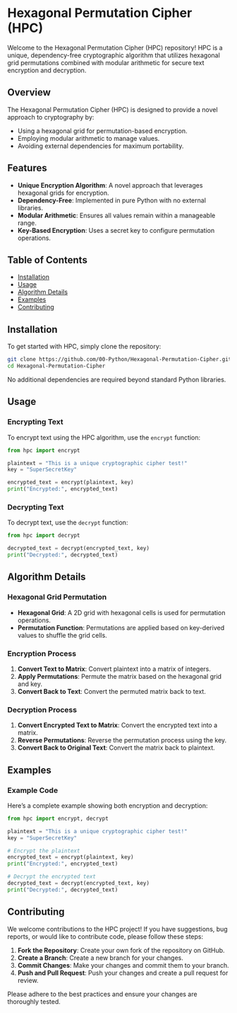 # Hexagonal Permutation Cipher (HPC)

Welcome to the Hexagonal Permutation Cipher (HPC) repository! HPC is a unique, dependency-free cryptographic algorithm that utilizes hexagonal grid permutations combined with modular arithmetic for secure text encryption and decryption.

## Overview

The Hexagonal Permutation Cipher (HPC) is designed to provide a novel approach to cryptography by:
- Using a hexagonal grid for permutation-based encryption.
- Employing modular arithmetic to manage values.
- Avoiding external dependencies for maximum portability.

## Features

- **Unique Encryption Algorithm**: A novel approach that leverages hexagonal grids for encryption.
- **Dependency-Free**: Implemented in pure Python with no external libraries.
- **Modular Arithmetic**: Ensures all values remain within a manageable range.
- **Key-Based Encryption**: Uses a secret key to configure permutation operations.

## Table of Contents

- [Installation](#installation)
- [Usage](#usage)
- [Algorithm Details](#algorithm-details)
- [Examples](#examples)
- [Contributing](#contributing)

## Installation

To get started with HPC, simply clone the repository:

```bash
git clone https://github.com/00-Python/Hexagonal-Permutation-Cipher.git
cd Hexagonal-Permutation-Cipher
```

No additional dependencies are required beyond standard Python libraries.

## Usage

### Encrypting Text

To encrypt text using the HPC algorithm, use the `encrypt` function:

```python
from hpc import encrypt

plaintext = "This is a unique cryptographic cipher test!"
key = "SuperSecretKey"

encrypted_text = encrypt(plaintext, key)
print("Encrypted:", encrypted_text)
```

### Decrypting Text

To decrypt text, use the `decrypt` function:

```python
from hpc import decrypt

decrypted_text = decrypt(encrypted_text, key)
print("Decrypted:", decrypted_text)
```

## Algorithm Details

### Hexagonal Grid Permutation

- **Hexagonal Grid**: A 2D grid with hexagonal cells is used for permutation operations.
- **Permutation Function**: Permutations are applied based on key-derived values to shuffle the grid cells.

### Encryption Process

1. **Convert Text to Matrix**: Convert plaintext into a matrix of integers.
2. **Apply Permutations**: Permute the matrix based on the hexagonal grid and key.
3. **Convert Back to Text**: Convert the permuted matrix back to text.

### Decryption Process

1. **Convert Encrypted Text to Matrix**: Convert the encrypted text into a matrix.
2. **Reverse Permutations**: Reverse the permutation process using the key.
3. **Convert Back to Original Text**: Convert the matrix back to plaintext.

## Examples

### Example Code

Here’s a complete example showing both encryption and decryption:

```python
from hpc import encrypt, decrypt

plaintext = "This is a unique cryptographic cipher test!"
key = "SuperSecretKey"

# Encrypt the plaintext
encrypted_text = encrypt(plaintext, key)
print("Encrypted:", encrypted_text)

# Decrypt the encrypted text
decrypted_text = decrypt(encrypted_text, key)
print("Decrypted:", decrypted_text)
```

## Contributing

We welcome contributions to the HPC project! If you have suggestions, bug reports, or would like to contribute code, please follow these steps:

1. **Fork the Repository**: Create your own fork of the repository on GitHub.
2. **Create a Branch**: Create a new branch for your changes.
3. **Commit Changes**: Make your changes and commit them to your branch.
4. **Push and Pull Request**: Push your changes and create a pull request for review.

Please adhere to the best practices and ensure your changes are thoroughly tested.
